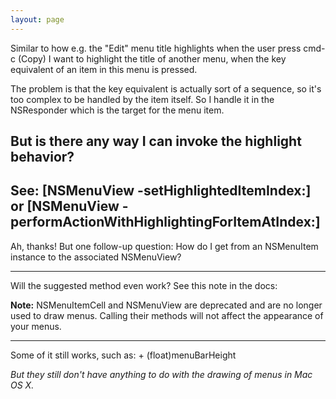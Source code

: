 ```yaml
---
layout: page
---
```


Similar to how e.g. the "Edit" menu title highlights when the user press cmd-c (Copy) I want to highlight the title of another menu, when the key equivalent of an item in this menu is pressed.

The problem is that the key equivalent is actually sort of a sequence, so it's too complex to be handled by the item itself. So I handle it in the NSResponder which is the target for the menu item.

But is there any way I can invoke the highlight behavior? 
----
See:     [NSMenuView -setHighlightedItemIndex:] or     [NSMenuView -performActionWithHighlightingForItemAtIndex:]
----
Ah, thanks! But one follow-up question: How do I get from an NSMenuItem instance to the associated NSMenuView?

----

Will the suggested method even work? See this note in the docs:

**Note:** NSMenuItemCell and NSMenuView are deprecated and are no longer used to draw menus. Calling their methods will not affect the appearance of your menus.

----
Some of it still works, such as: + (float)menuBarHeight

*But they still don't have anything to do with the drawing of menus in Mac OS X.*
